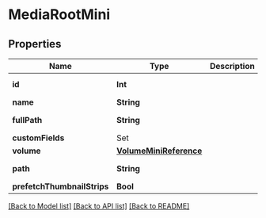 # MediaRootMini

## Properties

Name | Type | Description | Notes
------------ | ------------- | ------------- | -------------
**id** | **Int** |  | [optional] [readonly] 
**name** | **String** |  | 
**fullPath** | **String** |  | [optional] [readonly] 
**customFields** | Set<CustomFieldReference> |  | [optional] 
**volume** | [**VolumeMiniReference**](VolumeMiniReference.md) |  | 
**path** | **String** |  | [optional] [readonly] 
**prefetchThumbnailStrips** | **Bool** |  | [optional] 

[[Back to Model list]](../#documentation-for-models) [[Back to API list]](../#documentation-for-api-endpoints) [[Back to README]](../)


